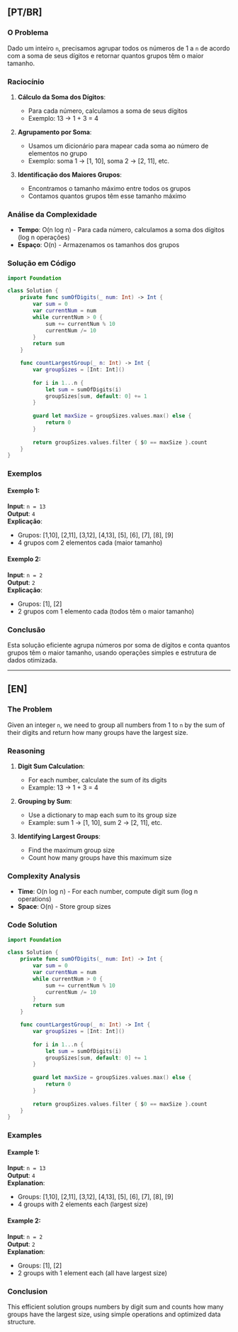 ## [PT/BR]

### O Problema

Dado um inteiro `n`, precisamos agrupar todos os números de 1 a `n` de acordo com a soma de seus dígitos e retornar quantos grupos têm o maior tamanho.

### Raciocínio

1. **Cálculo da Soma dos Dígitos**:
   - Para cada número, calculamos a soma de seus dígitos
   - Exemplo: 13 → 1 + 3 = 4

2. **Agrupamento por Soma**:
   - Usamos um dicionário para mapear cada soma ao número de elementos no grupo
   - Exemplo: soma 1 → [1, 10], soma 2 → [2, 11], etc.

3. **Identificação dos Maiores Grupos**:
   - Encontramos o tamanho máximo entre todos os grupos
   - Contamos quantos grupos têm esse tamanho máximo

### Análise da Complexidade

- **Tempo**: O(n log n) - Para cada número, calculamos a soma dos dígitos (log n operações)
- **Espaço**: O(n) - Armazenamos os tamanhos dos grupos

### Solução em Código

```swift
import Foundation

class Solution {
    private func sumOfDigits(_ num: Int) -> Int {
        var sum = 0
        var currentNum = num
        while currentNum > 0 {
            sum += currentNum % 10
            currentNum /= 10
        }
        return sum
    }

    func countLargestGroup(_ n: Int) -> Int {
        var groupSizes = [Int: Int]()
        
        for i in 1...n {
            let sum = sumOfDigits(i)
            groupSizes[sum, default: 0] += 1
        }
        
        guard let maxSize = groupSizes.values.max() else {
            return 0
        }
        
        return groupSizes.values.filter { $0 == maxSize }.count
    }
}
```

### Exemplos

#### Exemplo 1:
**Input**: `n = 13`  
**Output**: `4`  
**Explicação**:
- Grupos: [1,10], [2,11], [3,12], [4,13], [5], [6], [7], [8], [9]
- 4 grupos com 2 elementos cada (maior tamanho)

#### Exemplo 2:
**Input**: `n = 2`  
**Output**: `2`  
**Explicação**:
- Grupos: [1], [2]
- 2 grupos com 1 elemento cada (todos têm o maior tamanho)

### Conclusão

Esta solução eficiente agrupa números por soma de dígitos e conta quantos grupos têm o maior tamanho, usando operações simples e estrutura de dados otimizada.

---

## [EN]

### The Problem

Given an integer `n`, we need to group all numbers from 1 to `n` by the sum of their digits and return how many groups have the largest size.

### Reasoning

1. **Digit Sum Calculation**:
   - For each number, calculate the sum of its digits
   - Example: 13 → 1 + 3 = 4

2. **Grouping by Sum**:
   - Use a dictionary to map each sum to its group size
   - Example: sum 1 → [1, 10], sum 2 → [2, 11], etc.

3. **Identifying Largest Groups**:
   - Find the maximum group size
   - Count how many groups have this maximum size

### Complexity Analysis

- **Time**: O(n log n) - For each number, compute digit sum (log n operations)
- **Space**: O(n) - Store group sizes

### Code Solution

```swift
import Foundation

class Solution {
    private func sumOfDigits(_ num: Int) -> Int {
        var sum = 0
        var currentNum = num
        while currentNum > 0 {
            sum += currentNum % 10
            currentNum /= 10
        }
        return sum
    }

    func countLargestGroup(_ n: Int) -> Int {
        var groupSizes = [Int: Int]()
        
        for i in 1...n {
            let sum = sumOfDigits(i)
            groupSizes[sum, default: 0] += 1
        }
        
        guard let maxSize = groupSizes.values.max() else {
            return 0
        }
        
        return groupSizes.values.filter { $0 == maxSize }.count
    }
}
```

### Examples

#### Example 1:
**Input**: `n = 13`  
**Output**: `4`  
**Explanation**:
- Groups: [1,10], [2,11], [3,12], [4,13], [5], [6], [7], [8], [9]
- 4 groups with 2 elements each (largest size)

#### Example 2:
**Input**: `n = 2`  
**Output**: `2`  
**Explanation**:
- Groups: [1], [2]
- 2 groups with 1 element each (all have largest size)

### Conclusion

This efficient solution groups numbers by digit sum and counts how many groups have the largest size, using simple operations and optimized data structure.